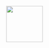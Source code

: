<div id="header" align="center">
  <img src="[https://giphy.com/embed/10FwycrnAkpshW]" width="100"/>
</div>
